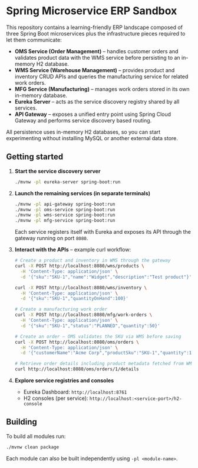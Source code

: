 # Spring Microservice ERP Sandbox

This repository contains a learning-friendly ERP landscape composed of three Spring Boot microservices plus the infrastructure pieces required to let them communicate:

- **OMS Service (Order Management)** – handles customer orders and validates product data with the WMS service before persisting to an in-memory H2 database.
- **WMS Service (Warehouse Management)** – provides product and inventory CRUD APIs and queries the manufacturing service for related work orders.
- **MFG Service (Manufacturing)** – manages work orders stored in its own in-memory database.
- **Eureka Server** – acts as the service discovery registry shared by all services.
- **API Gateway** – exposes a unified entry point using Spring Cloud Gateway and performs service discovery based routing.

All persistence uses in-memory H2 databases, so you can start experimenting without installing MySQL or another external data store.

## Getting started

1. **Start the service discovery server**
   ```bash
   ./mvnw -pl eureka-server spring-boot:run
   ```
2. **Launch the remaining services (in separate terminals)**
   ```bash
   ./mvnw -pl api-gateway spring-boot:run
   ./mvnw -pl oms-service spring-boot:run
   ./mvnw -pl wms-service spring-boot:run
   ./mvnw -pl mfg-service spring-boot:run
   ```

   Each service registers itself with Eureka and exposes its API through the gateway running on port `8080`.

3. **Interact with the APIs** – example curl workflow:
   ```bash
   # Create a product and inventory in WMS through the gateway
   curl -X POST http://localhost:8080/wms/products \
     -H 'Content-Type: application/json' \
     -d '{"sku":"SKU-1","name":"Widget","description":"Test product"}'

   curl -X POST http://localhost:8080/wms/inventory \
     -H 'Content-Type: application/json' \
     -d '{"sku":"SKU-1","quantityOnHand":100}'

   # Create a manufacturing work order
   curl -X POST http://localhost:8080/mfg/work-orders \
     -H 'Content-Type: application/json' \
     -d '{"sku":"SKU-1","status":"PLANNED","quantity":50}'

   # Create an order – OMS validates the SKU via WMS before saving
   curl -X POST http://localhost:8080/oms/orders \
     -H 'Content-Type: application/json' \
     -d '{"customerName":"Acme Corp","productSku":"SKU-1","quantity":10,"status":"NEW"}'

   # Retrieve order details including product metadata fetched from WMS
   curl http://localhost:8080/oms/orders/1/details
   ```

4. **Explore service registries and consoles**
   - Eureka Dashboard: `http://localhost:8761`
   - H2 consoles (per service): `http://localhost:<service-port>/h2-console`

## Building

To build all modules run:
```bash
./mvnw clean package
```

Each module can also be built independently using `-pl <module-name>`.
